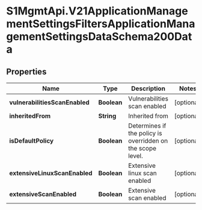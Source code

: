 # S1MgmtApi.V21ApplicationManagementSettingsFiltersApplicationManagementSettingsDataSchema200Data

## Properties
Name | Type | Description | Notes
------------ | ------------- | ------------- | -------------
**vulnerabilitiesScanEnabled** | **Boolean** | Vulnerabilities scan enabled | [optional] 
**inheritedFrom** | **String** | Inherited from | [optional] 
**isDefaultPolicy** | **Boolean** | Determines if the policy is overridden on the scope level. | [optional] 
**extensiveLinuxScanEnabled** | **Boolean** | Extensive linux scan enabled | [optional] 
**extensiveScanEnabled** | **Boolean** | Extensive scan enabled | [optional] 



